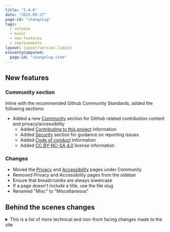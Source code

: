 ```yaml
---
title: "3.4.0"
date: "2025-09-27"
page-id: "changelog"
tags: 
  - release
  - minor
  - new-features
  - improvements
layout: layout/version.liquid
eleventyComputed:
  page-id: "changelog-item"
---
```


## New features
### Community section
Inline with the recommended Github Community Standards, added the following sections:
- Added a new [Community](/community) section for GitHub related contribution content and privacy/accessibility
  - Added [Contributing to this project](/community/contributing) information
  - Added [Security](/community/security) section for guidance on reporting issues
  - Added [Code of conduct](/community/code-of-conduct) information
  - Added [CC BY-NC-SA 4.0](/community/license) license information

### Changes
- Moved the [Privacy](/community/privacy) and [Accessibility](/community/accessibility) pages under Community
- Removed Privacy and Accessibility pages from the sidebar
- Ensure that breadcrumbs are always lowercase
- If a page doesn't include a title, use the file slug
- Renamed "Misc" to "Miscellaneous"

## Behind the scenes changes
<details>
<summary>This is a list of more technical and non-front facing changes made to the site  </summary>

### File rendering
- Added support for the [11ty markdown plugin](https://www.11ty.dev/docs/languages/markdown/)
- Added support for the [11ty render plugin](https://www.11ty.dev/docs/plugins/render/)
- Added filters and shortcodes to allow reading files and rendering markdown files, this allows keeping GitHub specific files in location and rendering them out onto pages in other locations
- Added a filter that returns content in lowercase
</details>